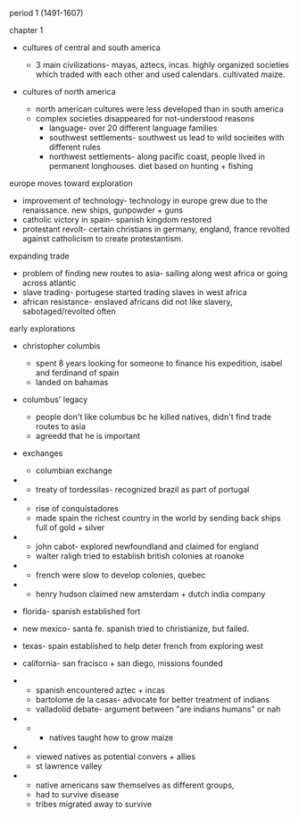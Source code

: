 period 1 (1491-1607)

chapter 1

- cultures of central and south america
  - 3 main civilizations- mayas, aztecs, incas. highly organized societies which traded with each other and used calendars. cultivated maize.

- cultures of north america
  - north american cultures were less developed than in south america
  - complex societies disappeared for not-understood reasons
    - language- over 20 different language families 
    - southwest settlements- southwest us lead to wild socieites with different rules
    - northwest settlements- along pacific coast, people lived in permanent longhouses. diet based on hunting + fishing

europe moves toward exploration

- improvement of technology- technology in europe grew due to the renaissance. new ships, gunpowder + guns
- catholic victory in spain- spanish kingdom restored
- protestant revolt- certain christians in germany, england, france revolted against catholicism to create protestantism.

expanding trade

- problem of finding new routes to asia- sailing along west africa or going across atlantic
- slave trading- portugese started trading slaves in west africa
- african resistance- enslaved africans did not like slavery, sabotaged/revolted often

early explorations

- christopher columbis
  - spent 8 years looking for someone to finance his expedition, isabel and ferdinand of spain
  - landed on bahamas
- columbus' legacy
  - people don't like columbus bc he killed natives, didn't find trade routes to asia
  - agreedd that he is important
- exchanges
  - columbian exchange

- - treaty of tordessilas- recognized brazil as part of portugal
- - rise of conquistadores
  - made spain the richest country in the world by sending back ships full of gold + silver
- - john cabot- explored newfoundland and claimed for england
  - walter raligh tried to establish british colonies at roanoke
- - french were slow to develop colonies, quebec
- - henry hudson claimed new amsterdam + dutch india company
- florida- spanish established fort
- new mexico- santa fe. spanish tried to christianize, but failed.
- texas- spain established to help deter french from exploring west
- california- san fracisco + san diego, missions founded
- - spanish encountered aztec + incas 
  - bartolome de la casas- advocate for better treatment of indians
  - valladolid debate- argument between "are indians humans" or nah
- - - natives taught how to grow maize
- - viewed natives as potential convers + allies
  - st lawrence valley
- - native americans saw themselves as different groups,
  - had to survive disease
  - tribes migrated away to survive
